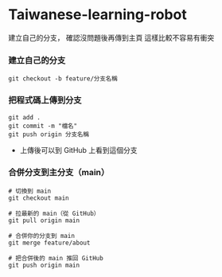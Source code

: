 # Taiwanese-learning-robot
建立自己的分支， 確認沒問題後再傳到主頁 這樣比較不容易有衝突
### **建立自己的分支**　　　
```
git checkout -b feature/分支名稱
```
### 把程式碼上傳到分支
```
git add .
git commit -m "檔名"
git push origin 分支名稱
```
- 上傳後可以到 GitHub 上看到這個分支

### 合併分支到主分支（main）
```
# 切換到 main
git checkout main

# 拉最新的 main（從 GitHub）
git pull origin main

# 合併你的分支到 main
git merge feature/about

# 把合併後的 main 推回 GitHub
git push origin main
```
